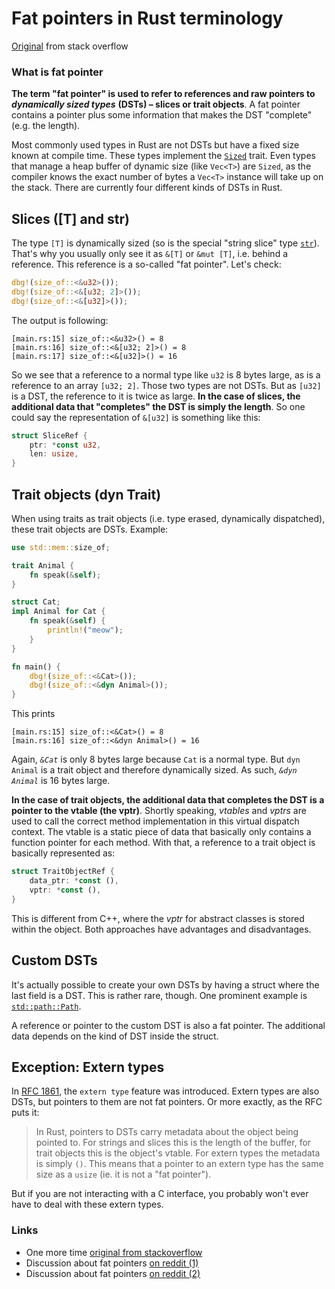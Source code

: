# Fat pointers in Rust terminology

[Original](https://stackoverflow.com/questions/57754901/what-is-a-fat-pointer#57754902) from stack overflow

### What is fat pointer

**The term "fat pointer" is used to refer to references and raw pointers to** ***dynamically sized types*** **(DSTs) – slices or trait objects**. A fat pointer contains a pointer plus some information that makes the DST "complete" (e.g. the length).

Most commonly used types in Rust are not DSTs but have a fixed size known at compile time. These types implement the [`Sized`](https://doc.rust-lang.org/stable/std/marker/trait.Sized.html) trait. Even types that manage a heap buffer of dynamic size (like `Vec<T>`) are `Sized`, as the compiler knows the exact number of bytes a `Vec<T>` instance will take up on the stack. There are currently four different kinds of DSTs in Rust.

## **Slices ([T] and str)**
The type `[T]` is dynamically sized (so is the special "string slice" type [`str`](https://doc.rust-lang.org/std/primitive.str.html)). That's why you usually only see it as `&[T]` or `&mut [T]`, i.e. behind a reference. This reference is a so-called "fat pointer". Let's check:

```rust
dbg!(size_of::<&u32>());
dbg!(size_of::<&[u32; 2]>());
dbg!(size_of::<&[u32]>());
```
The output is following:
```
[main.rs:15] size_of::<&u32>() = 8
[main.rs:16] size_of::<&[u32; 2]>() = 8
[main.rs:17] size_of::<&[u32]>() = 16
```
So we see that a reference to a normal type like `u32` is 8 bytes large, as is a reference to an array `[u32; 2]`. Those two types are not DSTs. But as `[u32]` is a DST, the reference to it is twice as large. **In the case of slices, the additional data that "completes" the DST is simply the length**. So one could say the representation of `&[u32]` is something like this:
```rust
struct SliceRef { 
    ptr: *const u32, 
    len: usize,
}
```

## Trait objects (dyn Trait)
When using traits as trait objects (i.e. type erased, dynamically dispatched), these trait objects are DSTs. Example:
```rust
use std::mem::size_of;

trait Animal {
    fn speak(&self);
}

struct Cat;
impl Animal for Cat {
    fn speak(&self) {
        println!("meow");
    }
}

fn main() {
    dbg!(size_of::<&Cat>());
    dbg!(size_of::<&dyn Animal>());
}
```
This prints
```
[main.rs:15] size_of::<&Cat>() = 8
[main.rs:16] size_of::<&dyn Animal>() = 16
```
Again, *`&Cat`* is only 8 bytes large because `Cat` is a normal type. But `dyn Animal` is a trait object and therefore dynamically sized. As such, *`&dyn Animal`* is 16 bytes large.

**In the case of trait objects, the additional data that completes the DST is a pointer to the vtable (the vptr)**. Shortly speaking, *vtables* and *vptrs* are used to call the correct method implementation in this virtual dispatch context. The vtable is a static piece of data that basically only contains a function pointer for each method. With that, a reference to a trait object is basically represented as:
```rust
struct TraitObjectRef {
    data_ptr: *const (),
    vptr: *const (),
}
```
This is different from C++, where the *vptr* for abstract classes is stored within the object. Both approaches have advantages and disadvantages.

## Custom DSTs

It's actually possible to create your own DSTs by having a struct where the last field is a DST. This is rather rare, though. One prominent example is [`std::path::Path`](https://doc.rust-lang.org/std/path/struct.Path.html).

A reference or pointer to the custom DST is also a fat pointer. The additional data depends on the kind of DST inside the struct.

## Exception: Extern types

In [RFC 1861](https://github.com/rust-lang/rfcs/blob/master/text/1861-extern-types.md), the `extern type` feature was introduced. Extern types are also DSTs, but pointers to them are not fat pointers. Or more exactly, as the RFC puts it:

> In Rust, pointers to DSTs carry metadata about the object being pointed to. For strings and slices this is the length of the buffer, for trait objects this is the object's vtable. For extern types the metadata is simply `()`. This means that a pointer to an extern type has the same size as a `usize` (ie. it is not a "fat pointer").

But if you are not interacting with a C interface, you probably won't ever have to deal with these extern types.

### Links

- One more time [original from stackoverflow](https://stackoverflow.com/questions/57754901/what-is-a-fat-pointer#57754902)
- Discussion about fat pointers [on reddit (1)](https://www.reddit.com/r/rust/comments/8ckfdb/were_fat_pointers_a_good_idea/)
- Discussion about fat pointers [on reddit (2)](https://www.reddit.com/r/ProgrammingLanguages/comments/fpnooj/tradeoffs_of_fat_vs_thin_pointers/)
